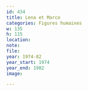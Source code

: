 ```yaml
---
id: 434
title: Lena et Marco
categories: Figures humaines
w: 135
h: 115
location:
note:
file:
year: 1974-82
year_start: 1974
year_end: 1982
image:

---
```

